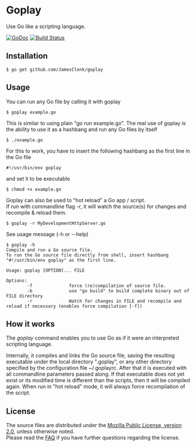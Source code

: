 Goplay
======
Use Go like a scripting language.

[![GoDoc](https://godoc.org/github.com/JamesClonk/goplay?status.png)](https://godoc.org/github.com/JamesClonk/goplay) [![Build Status](https://travis-ci.org/JamesClonk/goplay.png?branch=master)](https://travis-ci.org/JamesClonk/goplay)

## Installation

	$ go get github.com/JamesClonk/goplay

## Usage

You can run any Go file by calling it with goplay

	$ goplay example.go

This is similar to using plain "go run example.go".
The real use of goplay is the ability to use it as a hashbang and run any Go files by itself

	$ ./example.go

For this to work, you have to insert the following hashbang as the first line in the Go file  

	#!/usr/bin/env goplay

and set it to be executable

	$ chmod +x example.go

Goplay can also be used to "hot reload" a Go app / script.      
If run with commandline flag *-r*, it will watch the source(s) for changes and recompile & reload them.

	$ goplay -r MyDevelopmentHttpServer.go

See usage message (-h or --help)

	$ goplay -h
	Compile and run a Go source file.
	To run the Go source file directly from shell, insert hashbang "#!/usr/bin/env goplay" as the first line.

	Usage: goplay [OPTION]... FILE

	Options:
	        -f              force (re)compilation of source file.
	        -b              use "go build" to build complete binary out of FILE directory
	        -r              Watch for changes in FILE and recompile and reload if necessary (enables force compilation [-f])

## How it works

The *goplay* command enables you to use Go as if it were an interpreted scripting language.

Internally, it compiles and links the Go source file, saving the resulting executable under the local directory ".goplay", or any other directory specified by the configuration file ~/.goplayrc.
After that it is executed with all commandline parameters passed along. 
If that executable does not yet exist or its modified time is different than the scripts, 
then it will be compiled again.
When run in "hot reload" mode, it will always force recompilation of the script.

## License

The source files are distributed under the [Mozilla Public License, version 2.0](http://mozilla.org/MPL/2.0/), unless otherwise noted.  
Please read the [FAQ](http://www.mozilla.org/MPL/2.0/FAQ.html) if you have further questions regarding the license.     


